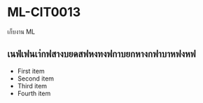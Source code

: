 # ML-CIT0013
เก็บงาน ML

## เนฟ่เฟนเา่กฟสางบยดสฟหงทงฟกาบยกหางกฟาบาหฟงหฟ

- First item
- Second item
- Third item
- Fourth item
